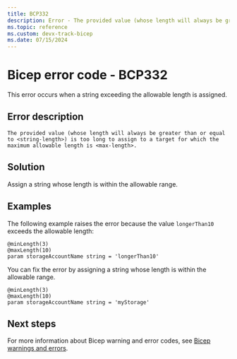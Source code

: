 ```yaml
---
title: BCP332
description: Error - The provided value (whose length will always be greater than or equal to <string-length>) is too long to assign to a target for which the maximum allowable length is <max-length>.
ms.topic: reference
ms.custom: devx-track-bicep
ms.date: 07/15/2024
---
```


# Bicep error code - BCP332

This error occurs when a string exceeding the allowable length is assigned.  

## Error description

`The provided value (whose length will always be greater than or equal to <string-length>) is too long to assign to a target for which the maximum allowable length is <max-length>.`

## Solution

Assign a string whose length is within the allowable range.

## Examples

The following example raises the error because the value `longerThan10` exceeds the allowable length:

```bicep
@minLength(3)
@maxLength(10)
param storageAccountName string = 'longerThan10'
```

You can fix the error by assigning a string whose length is within the allowable range.

```bicep
@minLength(3)
@maxLength(10)
param storageAccountName string = 'myStorage'
```

## Next steps

For more information about Bicep warning and error codes, see [Bicep warnings and errors](./bicep-error-codes.md).